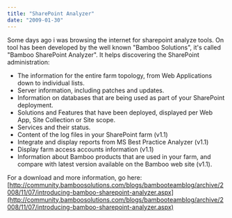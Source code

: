 ```yaml
---
title: "SharePoint Analyzer"
date: "2009-01-30"
---
```


Some days ago i was browsing the internet for sharepoint analyze tools. On tool has been developed by the well known "Bamboo Solutions", it's called "Bamboo SharePoint Analyzer". It helps discovering the SharePoint administration:

- The information for the entire farm topology, from Web Applications down to individual lists.
- Server information, including patches and updates.
- Information on databases that are being used as part of your SharePoint deployment.
- Solutions and Features that have been deployed, displayed per Web App, Site Collection or Site scope.
- Services and their status.
- Content of the log files in your SharePoint farm (v1.1)
- Integrate and display reports from MS Best Practice Analyzer (v1.1)
- Display farm access accounts information (v1.1)
- Information about Bamboo products that are used in your farm, and compare with latest version available on the Bamboo web site (v1.1).

For a download and more information, go here:[http://community.bamboosolutions.com/blogs/bambooteamblog/archive/2008/11/07/introducing-bamboo-sharepoint-analyzer.aspx](http://community.bamboosolutions.com/blogs/bambooteamblog/archive/2008/11/07/introducing-bamboo-sharepoint-analyzer.aspx)
